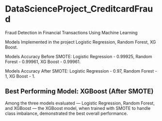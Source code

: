 # DataScienceProject_CreditcardFraud
Fraud Detection in Financial Transactions Using Machine Learning 

Models Implemented in the project
Logistic Regression,
Random Forest,
XG Boost.

Models Accuracy Before SMOTE: 
Logistic Regression - 0.99925,
Random Forest - 0.99961,
XG Boost  - 0.99961.

Models Accuracy After SMOTE:
Logistic Regression - 0.97,
Random Forest - 1,
XG Boost  - 1.

## Best Performing Model: XGBoost (After SMOTE)

Among the three models evaluated — Logistic Regression, Random Forest, and XGBoost — the XGBoost model, when trained with SMOTE to handle class imbalance, demonstrated the best overall performance.
